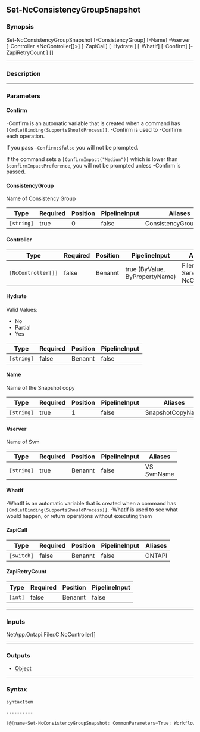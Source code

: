 Set-NcConsistencyGroupSnapshot
------------------------------

### Synopsis

Set-NcConsistencyGroupSnapshot [-ConsistencyGroup] <string> [-Name] <string> -Vserver <string> [-Controller <NcController[]>] [-ZapiCall] [-Hydrate <string>] [-WhatIf] [-Confirm] [-ZapiRetryCount <int>] [<CommonParameters>]

---

### Description

---

### Parameters
#### **Confirm**
-Confirm is an automatic variable that is created when a command has ```[CmdletBinding(SupportsShouldProcess)]```.
-Confirm is used to -Confirm each operation.

If you pass ```-Confirm:$false``` you will not be prompted.

If the command sets a ```[ConfirmImpact("Medium")]``` which is lower than ```$confirmImpactPreference```, you will not be prompted unless -Confirm is passed.

#### **ConsistencyGroup**
Name of Consistency Group

|Type      |Required|Position|PipelineInput|Aliases             |
|----------|--------|--------|-------------|--------------------|
|`[string]`|true    |0       |false        |ConsistencyGroupName|

#### **Controller**

|Type              |Required|Position|PipelineInput                 |Aliases                          |
|------------------|--------|--------|------------------------------|---------------------------------|
|`[NcController[]]`|false   |Benannt |true (ByValue, ByPropertyName)|Filer<br/>Server<br/>NcController|

#### **Hydrate**

Valid Values:

* No
* Partial
* Yes

|Type      |Required|Position|PipelineInput|
|----------|--------|--------|-------------|
|`[string]`|false   |Benannt |false        |

#### **Name**
Name of the Snapshot copy

|Type      |Required|Position|PipelineInput|Aliases         |
|----------|--------|--------|-------------|----------------|
|`[string]`|true    |1       |false        |SnapshotCopyName|

#### **Vserver**
Name of Svm

|Type      |Required|Position|PipelineInput|Aliases       |
|----------|--------|--------|-------------|--------------|
|`[string]`|true    |Benannt |false        |VS<br/>SvmName|

#### **WhatIf**
-WhatIf is an automatic variable that is created when a command has ```[CmdletBinding(SupportsShouldProcess)]```.
-WhatIf is used to see what would happen, or return operations without executing them
#### **ZapiCall**

|Type      |Required|Position|PipelineInput|Aliases|
|----------|--------|--------|-------------|-------|
|`[switch]`|false   |Benannt |false        |ONTAPI |

#### **ZapiRetryCount**

|Type   |Required|Position|PipelineInput|
|-------|--------|--------|-------------|
|`[int]`|false   |Benannt |false        |

---

### Inputs
NetApp.Ontapi.Filer.C.NcController[]

---

### Outputs
* [Object](https://learn.microsoft.com/en-us/dotnet/api/System.Object)

---

### Syntax
```PowerShell
syntaxItem                                                                                                                
```
```PowerShell
----------                                                                                                                
```
```PowerShell
{@{name=Set-NcConsistencyGroupSnapshot; CommonParameters=True; WorkflowCommonParameters=False; parameter=System.Object[]}}
```
